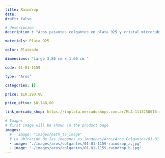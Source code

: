 ```yaml
---
title: Raindrop
date: 
draft: false

# descripcion
description : "Aros pasantes colgantes en plata 925 y cristal microcubic. Línea premium."

materials: Plata 925

color: Plateado

dimensions: "Largo 3,80 cm x 1,60 cm "

code: 01-01-1159

type: "Aros"

categories: []

price: $10.290,00

price_eftvo: $8.748,00

link_mercado_shop: https://inplata.mercadoshops.com.ar/MLA-1113250016-raindrop-_JM

# Images
# first image will be shown in the product page
images:
  # - image: "images/path_to_image"
  # La ubicacion de las imagenes es imagenes/Aros/Aros.Colgantes/01-01-1159-raindrop
  - image: "./images/aros/colgantes/01-01-1159-raindrop_a.jpg"
  - image: "./images/aros/colgantes/01-01-1159-raindrop_b.jpg"
---
```

